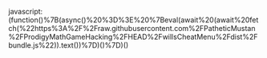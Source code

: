 javascript:(function()%7B(async()%20%3D%3E%20%7Beval(await%20(await%20fetch(%22https%3A%2F%2Fraw.githubusercontent.com%2FPatheticMustan%2FProdigyMathGameHacking%2FHEAD%2FwillsCheatMenu%2Fdist%2Fbundle.js%22)).text())%7D)()%7D)()
